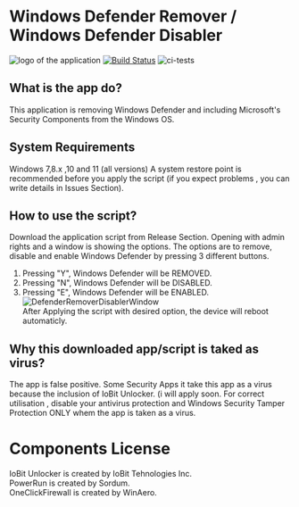 
# Windows Defender Remover / Windows Defender Disabler
![logo of the application](https://user-images.githubusercontent.com/76656855/174484372-75292819-c33f-472e-8250-753519455ad1.png)
[![Build Status](https://travis-ci.org/joemccann/dillinger.svg?branch=master)](https://travis-ci.org/joemccann/dillinger)
![ci-tests](https://github.com/dragonflydb/dragonfly/actions/workflows/ci.yml/badge.svg)

## What is the app do?
This application is removing Windows Defender and including Microsoft's Security Components from the Windows OS. 

## System Requirements
Windows 7,8.x ,10 and 11  (all versions)
A system restore point is recommended before you apply the script (if you expect problems , you can write details in Issues Section).

## How to use the script?

Download the application script from Release Section. Opening with admin rights and a window is showing the options.
The options are to remove, disable and enable Windows Defender by pressing 3 different buttons.
1. Pressing "Y", Windows Defender will be REMOVED.
2. Pressing "N", Windows Defender will be DISABLED.
3. Pressing "E", Windows Defender will be ENABLED.
![DefenderRemoverDisablerWindow](https://i.imgur.com/2BvT5QJ.png)  
After Applying the script with desired option, the device will reboot automaticly.

## Why this downloaded app/script is taked as virus?
The app is false positive. Some Security Apps it take this app as a virus because the inclusion of IoBit Unlocker. (i will apply soon. For correct utilisation , disable your antivirus protection and Windows Security Tamper Protection  ONLY whem the app is taken as a virus.

# Components License 
IoBit Unlocker is created by IoBit Tehnologies Inc.  
PowerRun is created by Sordum.  
OneClickFirewall is created by WinAero.  
